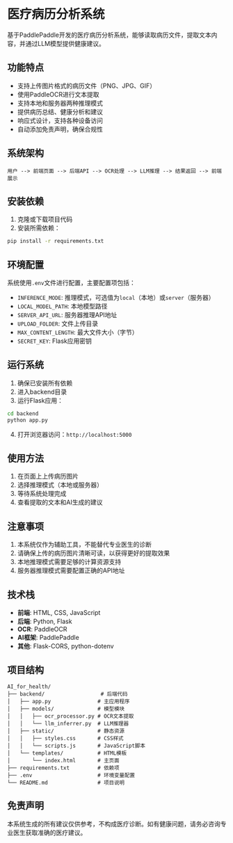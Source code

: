 # 医疗病历分析系统

基于PaddlePaddle开发的医疗病历分析系统，能够读取病历文件，提取文本内容，并通过LLM模型提供健康建议。

## 功能特点

- 支持上传图片格式的病历文件（PNG、JPG、GIF）
- 使用PaddleOCR进行文本提取
- 支持本地和服务器两种推理模式
- 提供病历总结、健康分析和建议
- 响应式设计，支持各种设备访问
- 自动添加免责声明，确保合规性

## 系统架构

```
用户 --> 前端页面 --> 后端API --> OCR处理 --> LLM推理 --> 结果返回 --> 前端展示
```

## 安装依赖

1. 克隆或下载项目代码
2. 安装所需依赖：

```bash
pip install -r requirements.txt
```

## 环境配置

系统使用`.env`文件进行配置，主要配置项包括：

- `INFERENCE_MODE`: 推理模式，可选值为`local`（本地）或`server`（服务器）
- `LOCAL_MODEL_PATH`: 本地模型路径
- `SERVER_API_URL`: 服务器推理API地址
- `UPLOAD_FOLDER`: 文件上传目录
- `MAX_CONTENT_LENGTH`: 最大文件大小（字节）
- `SECRET_KEY`: Flask应用密钥

## 运行系统

1. 确保已安装所有依赖
2. 进入backend目录
3. 运行Flask应用：

```bash
cd backend
python app.py
```

4. 打开浏览器访问：`http://localhost:5000`

## 使用方法

1. 在页面上上传病历图片
2. 选择推理模式（本地或服务器）
3. 等待系统处理完成
4. 查看提取的文本和AI生成的建议

## 注意事项

1. 本系统仅作为辅助工具，不能替代专业医生的诊断
2. 请确保上传的病历图片清晰可读，以获得更好的提取效果
3. 本地推理模式需要足够的计算资源支持
4. 服务器推理模式需要配置正确的API地址

## 技术栈

- **前端**: HTML, CSS, JavaScript
- **后端**: Python, Flask
- **OCR**: PaddleOCR
- **AI框架**: PaddlePaddle
- **其他**: Flask-CORS, python-dotenv

## 项目结构

```
AI_for_health/
├── backend/                  # 后端代码
│   ├── app.py               # 主应用程序
│   ├── models/              # 模型模块
│   │   ├── ocr_processor.py # OCR文本提取
│   │   └── llm_inferrer.py  # LLM推理器
│   ├── static/              # 静态资源
│   │   ├── styles.css       # CSS样式
│   │   └── scripts.js       # JavaScript脚本
│   └── templates/           # HTML模板
│       └── index.html       # 主页面
├── requirements.txt         # 依赖项
├── .env                     # 环境变量配置
└── README.md                # 项目说明
```

## 免责声明

本系统生成的所有建议仅供参考，不构成医疗诊断。如有健康问题，请务必咨询专业医生获取准确的医疗建议。